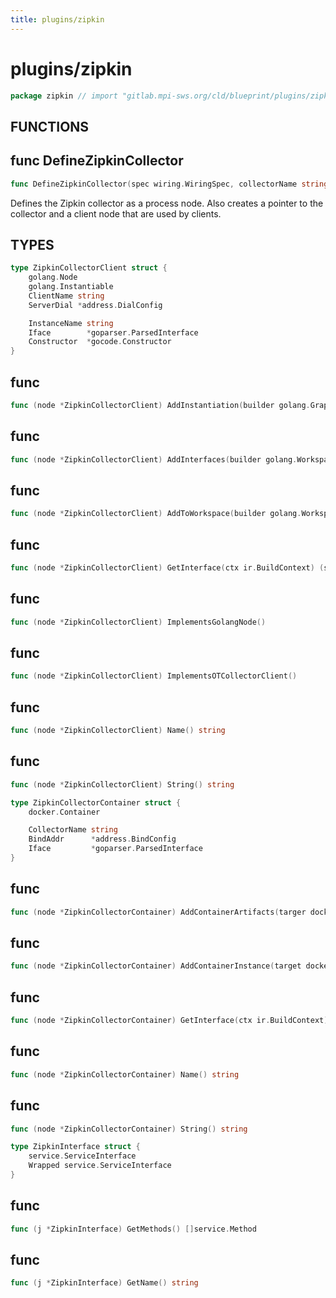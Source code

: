 ```yaml
---
title: plugins/zipkin
---
```

# plugins/zipkin
```go
package zipkin // import "gitlab.mpi-sws.org/cld/blueprint/plugins/zipkin"
```

## FUNCTIONS

## func DefineZipkinCollector
```go
func DefineZipkinCollector(spec wiring.WiringSpec, collectorName string) string
```
Defines the Zipkin collector as a process node. Also creates a pointer to
the collector and a client node that are used by clients.


## TYPES

```go
type ZipkinCollectorClient struct {
	golang.Node
	golang.Instantiable
	ClientName string
	ServerDial *address.DialConfig
```
```go
	InstanceName string
	Iface        *goparser.ParsedInterface
	Constructor  *gocode.Constructor
}
```
## func 
```go
func (node *ZipkinCollectorClient) AddInstantiation(builder golang.GraphBuilder) error
```

## func 
```go
func (node *ZipkinCollectorClient) AddInterfaces(builder golang.WorkspaceBuilder) error
```

## func 
```go
func (node *ZipkinCollectorClient) AddToWorkspace(builder golang.WorkspaceBuilder) error
```

## func 
```go
func (node *ZipkinCollectorClient) GetInterface(ctx ir.BuildContext) (service.ServiceInterface, error)
```

## func 
```go
func (node *ZipkinCollectorClient) ImplementsGolangNode()
```

## func 
```go
func (node *ZipkinCollectorClient) ImplementsOTCollectorClient()
```

## func 
```go
func (node *ZipkinCollectorClient) Name() string
```

## func 
```go
func (node *ZipkinCollectorClient) String() string
```

```go
type ZipkinCollectorContainer struct {
	docker.Container
```
```go
	CollectorName string
	BindAddr      *address.BindConfig
	Iface         *goparser.ParsedInterface
}
```
## func 
```go
func (node *ZipkinCollectorContainer) AddContainerArtifacts(targer docker.ContainerWorkspace) error
```

## func 
```go
func (node *ZipkinCollectorContainer) AddContainerInstance(target docker.ContainerWorkspace) error
```

## func 
```go
func (node *ZipkinCollectorContainer) GetInterface(ctx ir.BuildContext) (service.ServiceInterface, error)
```

## func 
```go
func (node *ZipkinCollectorContainer) Name() string
```

## func 
```go
func (node *ZipkinCollectorContainer) String() string
```

```go
type ZipkinInterface struct {
	service.ServiceInterface
	Wrapped service.ServiceInterface
}
```
## func 
```go
func (j *ZipkinInterface) GetMethods() []service.Method
```

## func 
```go
func (j *ZipkinInterface) GetName() string
```


